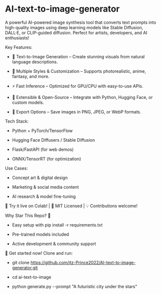 # AI-text-to-image-generator
A powerful AI-powered image synthesis tool that converts text prompts into high-quality images using deep learning models like Stable Diffusion, DALL·E, or CLIP-guided diffusion. Perfect for artists, developers, and AI enthusiasts!

Key Features:
* 🚀 Text-to-Image Generation – Create stunning visuals from natural language descriptions.

* 🎨 Multiple Styles & Customization – Supports photorealistic, anime, fantasy, and more.

* ⚡ Fast Inference – Optimized for GPU/CPU with easy-to-use APIs.

* 🔧 Extensible & Open-Source – Integrate with Python, Hugging Face, or custom models.

* 📁 Export Options – Save images in PNG, JPEG, or WebP formats.

Tech Stack:
* Python + PyTorch/TensorFlow

* Hugging Face Diffusers / Stable Diffusion

* Flask/FastAPI (for web demos)

* ONNX/TensorRT (for optimization)

Use Cases:
* Concept art & digital design

* Marketing & social media content

* AI research & model fine-tuning

🔗 Try it live on Colab! | 📜 MIT Licensed | 💡 Contributions welcome!


Why Star This Repo? 🌟

* Easy setup with pip install -r requirements.txt

* Pre-trained models included

* Active development & community support

🚀 Get started now! Clone and run:

* git clone https://github.com/itz-Prince2022/AI-text-to-image-generator.git
  
* cd ai-text-to-image
  
* python generate.py --prompt "A futuristic city under the stars"  
